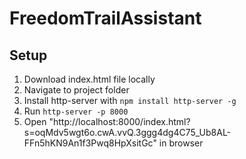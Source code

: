 # FreedomTrailAssistant

## Setup
1) Download index.html file locally
2) Navigate to project folder
3) Install http-server with `npm install http-server -g`
4) Run `http-server -p 8000`
5) Open "http://localhost:8000/index.html?s=oqMdv5wgt6o.cwA.vvQ.3ggg4dg4C75_Ub8AL-FFn5hKN9An1f3Pwq8HpXsitGc" in browser
